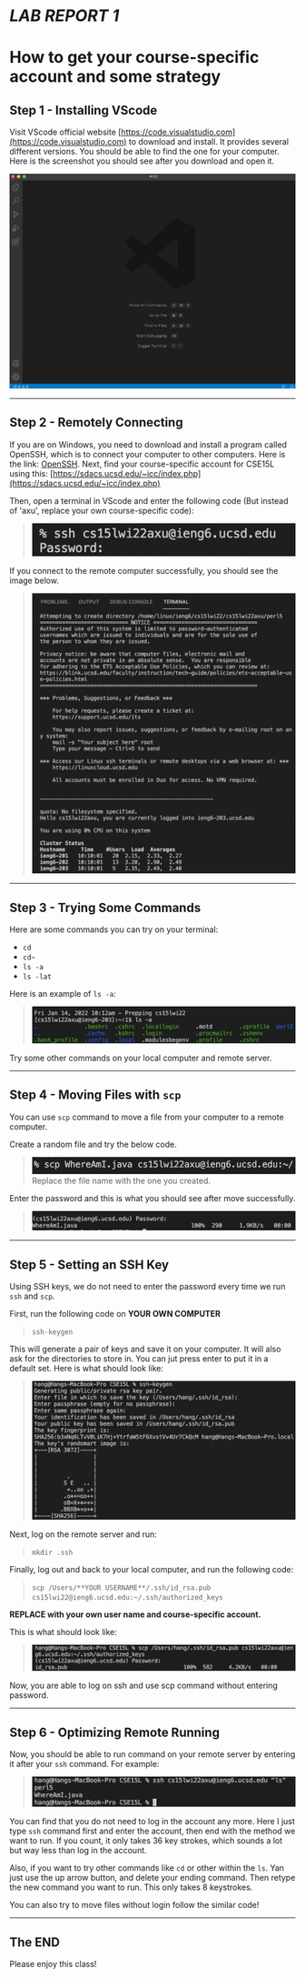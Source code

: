 # **_LAB REPORT 1_**
# **How to get your course-specific account and some strategy**
## **Step 1 - Installing VScode**
Visit VScode official website [https://code.visualstudio.com](https://code.visualstudio.com) to download and install. It provides several different versions. You should be able to find the one for your computer. Here is the screenshot you should see after you download and open it. 

![Image](VScode.png) 

---
## **Step 2 - Remotely Connecting**
If you are on Windows, you need to download and install a program called OpenSSH, which is to connect your computer to other computers. Here is the link: [OpenSSH](https://docs.microsoft.com/en-us/windows-server/administration/openssh/openssh_install_firstuse).
Next, find your course-specific account for CSE15L using this: [https://sdacs.ucsd.edu/~icc/index.php](https://sdacs.ucsd.edu/~icc/index.php)

Then, open a terminal in VScode and enter the following code (But instead of 'axu', replace your own course-specific code):

> ![Image](sshcode.png)

If you connect to the remote computer successfully, you should see the image below. 

> ![Image](connected.png)

---
## **Step 3 - Trying Some Commands**

Here are some commands you can try on your terminal:
* `cd`
* `cd~`
* `ls -a`
* `ls -lat`

Here is an example of `ls -a`: 
> ![Image](ls-a.png)

Try some other commands on your local computer and remote server. 

---
## **Step 4 - Moving Files with `scp`**
You can use `scp` command to move a file from your computer to a remote computer. 

Create a random file and try the below code. 
> ![Image](scpcode.png)
Replace the file name with the one you created. 

Enter the password and this is what you should see after move successfully. 
> ![Image](whereami.png)

---

## **Step 5 - Setting an SSH Key**
Using SSH keys, we do not need to enter the password every time we run `ssh` and `scp`.

First, run the following code on **YOUR OWN COMPUTER**

> `ssh-keygen`

This will generate a pair of keys and save it on your computer. It will also ask for the directories to store in. You can jut press enter to put it in a default set. Here is what should look like: 
> ![Image](sshkey.png)

Next, log on the remote server and run:
> `mkdir .ssh`

Finally, log out and back to your local computer, and run the following code: 
> `scp /Users/**YOUR USERNAME**/.ssh/id_rsa.pub cs15lwi22@ieng6.ucsd.edu:~/.ssh/authorized_keys`

**REPLACE with your own user name and course-specific account.**

This is what should look like: 
> ![Image](uploadkey.png)

Now, you are able to log on ssh and use scp command without entering password. 

---
## **Step 6 - Optimizing Remote Running**
Now, you should be able to run command on your remote server by entering it after your `ssh` command. For example:
> ![Image](example.png)

You can find that you do not need to log in the account any more. Here I just type `ssh` command first and enter the account, then end with the method we want to run. If you count, it only takes 36 key strokes, which sounds a lot but way less than log in the account. 

Also, if you want to try other commands like `cd` or other within the `ls`. Yan just use the up arrow button, and delete your ending command. Then retype the new command you want to run. This only takes 8 keystrokes. 

You can also try to move files without login follow the similar code!

---
## **The END**

Please enjoy this class!